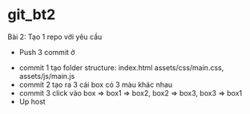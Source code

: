 # git_bt2
Bài 2: Tạo 1 repo với yêu cầu
- Push 3 commit ở 
+ commit 1 tạo folder structure: index.html assets/css/main.css, assets/js/main.js
+ commit 2 tạo ra 3 cái box có 3 màu khác nhau
+ commit 3 click vào box => box1 => box2, box2 => box3, box3 => box1 
+ Up host